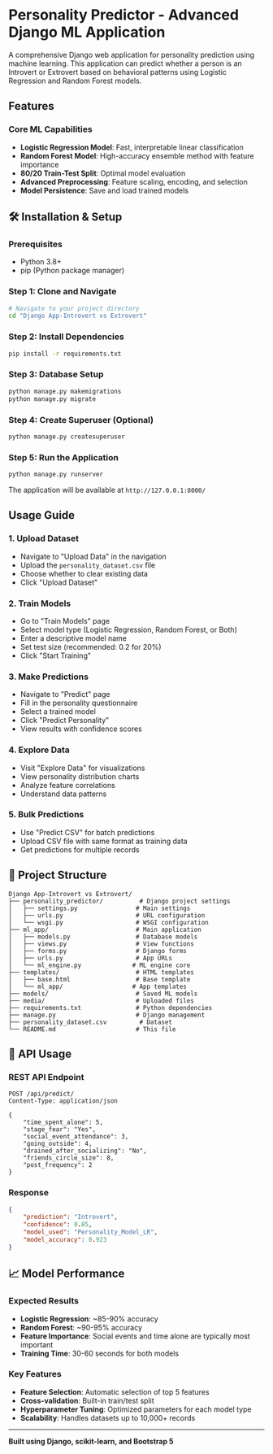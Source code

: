 # Personality Predictor - Advanced Django ML Application

A comprehensive Django web application for personality prediction using machine learning. This application can predict whether a person is an Introvert or Extrovert based on behavioral patterns using Logistic Regression and Random Forest models.

## Features

### Core ML Capabilities
- **Logistic Regression Model**: Fast, interpretable linear classification
- **Random Forest Model**: High-accuracy ensemble method with feature importance
- **80/20 Train-Test Split**: Optimal model evaluation
- **Advanced Preprocessing**: Feature scaling, encoding, and selection
- **Model Persistence**: Save and load trained models


## 🛠️ Installation & Setup

### Prerequisites
- Python 3.8+
- pip (Python package manager)

### Step 1: Clone and Navigate
```bash
# Navigate to your project directory
cd "Django App-Introvert vs Extrovert"
```

### Step 2: Install Dependencies
```bash
pip install -r requirements.txt
```

### Step 3: Database Setup
```bash
python manage.py makemigrations
python manage.py migrate
```

### Step 4: Create Superuser (Optional)
```bash
python manage.py createsuperuser
```

### Step 5: Run the Application
```bash
python manage.py runserver
```

The application will be available at `http://127.0.0.1:8000/`

## Usage Guide

### 1. Upload Dataset
- Navigate to "Upload Data" in the navigation
- Upload the `personality_dataset.csv` file
- Choose whether to clear existing data
- Click "Upload Dataset"

### 2. Train Models
- Go to "Train Models" page
- Select model type (Logistic Regression, Random Forest, or Both)
- Enter a descriptive model name
- Set test size (recommended: 0.2 for 20%)
- Click "Start Training"

### 3. Make Predictions
- Navigate to "Predict" page
- Fill in the personality questionnaire
- Select a trained model
- Click "Predict Personality"
- View results with confidence scores

### 4. Explore Data
- Visit "Explore Data" for visualizations
- View personality distribution charts
- Analyze feature correlations
- Understand data patterns

### 5. Bulk Predictions
- Use "Predict CSV" for batch predictions
- Upload CSV file with same format as training data
- Get predictions for multiple records

## 📁 Project Structure

```
Django App-Introvert vs Extrovert/
├── personality_predictor/          # Django project settings
│   ├── settings.py                # Main settings
│   ├── urls.py                    # URL configuration
│   └── wsgi.py                    # WSGI configuration
├── ml_app/                        # Main application
│   ├── models.py                  # Database models
│   ├── views.py                   # View functions
│   ├── forms.py                   # Django forms
│   ├── urls.py                    # App URLs
│   └── ml_engine.py              # ML engine core
├── templates/                     # HTML templates
│   ├── base.html                  # Base template
│   └── ml_app/                   # App templates
├── models/                        # Saved ML models
├── media/                         # Uploaded files
├── requirements.txt               # Python dependencies
├── manage.py                      # Django management
├── personality_dataset.csv         # Dataset
└── README.md                      # This file
```

## 🔧 API Usage

### REST API Endpoint
```
POST /api/predict/
Content-Type: application/json

{
    "time_spent_alone": 5,
    "stage_fear": "Yes",
    "social_event_attendance": 3,
    "going_outside": 4,
    "drained_after_socializing": "No",
    "friends_circle_size": 8,
    "post_frequency": 2
}
```

### Response
```json
{
    "prediction": "Introvert",
    "confidence": 0.85,
    "model_used": "Personality_Model_LR",
    "model_accuracy": 0.923
}
```

## 📈 Model Performance

### Expected Results
- **Logistic Regression**: ~85-90% accuracy
- **Random Forest**: ~90-95% accuracy
- **Feature Importance**: Social events and time alone are typically most important
- **Training Time**: 30-60 seconds for both models

### Key Features
- **Feature Selection**: Automatic selection of top 5 features
- **Cross-validation**: Built-in train/test split
- **Hyperparameter Tuning**: Optimized parameters for each model type
- **Scalability**: Handles datasets up to 10,000+ records



---

**Built  using Django, scikit-learn, and Bootstrap 5** 